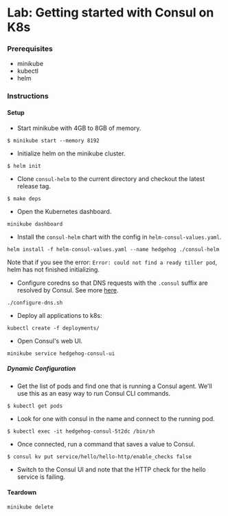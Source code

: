 # Lab: Getting started with Consul on K8s

### Prerequisites
- minikube
- kubectl
- helm

### Instructions
#### Setup
* Start minikube with 4GB to 8GB of memory.

`$ minikube start --memory 8192`

* Initialize helm on the minikube cluster.

`$ helm init`

* Clone `consul-helm` to the current directory and checkout the latest release tag.

`$ make deps`

* Open the Kubernetes dashboard.

`minikube dashboard`

* Install the `consul-helm` chart with the config in `helm-consul-values.yaml`.

`helm install -f helm-consul-values.yaml --name hedgehog ./consul-helm`

Note that if you see the error: `Error: could not find a ready tiller pod`, helm has not finished initializing.

* Configure coredns so that DNS requests with the `.consul` suffix are resolved by Consul. 
See more [here](https://www.consul.io/docs/platform/k8s/dns.html).

`./configure-dns.sh`

* Deploy all applications to k8s:

`kubectl create -f deployments/`

* Open Consul's web UI.

`minikube service hedgehog-consul-ui`

##### Dynamic Configuration
* Get the list of pods and find one that is running a Consul agent. 
We'll use this as an easy way to run Consul CLI commands.

`$ kubectl get pods`

* Look for one with consul in the name and connect to the running pod.

`$ kubectl exec -it hedgehog-consul-5t2dc /bin/sh`

* Once connected, run a command that saves a value to Consul.

`$ consul kv put service/hello/hello-http/enable_checks false`

* Switch to the Consul UI and note that the HTTP check for the hello service is failing.

#### Teardown
`minikube delete`